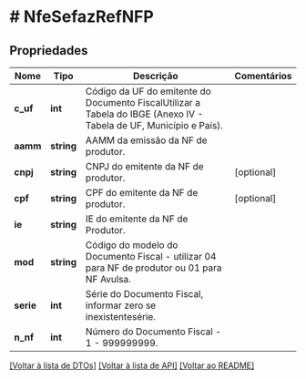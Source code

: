 # # NfeSefazRefNFP

## Propriedades

Nome | Tipo | Descrição | Comentários
------------ | ------------- | ------------- | -------------
**c_uf** | **int** | Código da UF do emitente do Documento FiscalUtilizar a Tabela do IBGE (Anexo IV - Tabela de UF, Município e País). |
**aamm** | **string** | AAMM da emissão da NF de produtor. |
**cnpj** | **string** | CNPJ do emitente da NF de produtor. | [optional]
**cpf** | **string** | CPF do emitente da NF de produtor. | [optional]
**ie** | **string** | IE do emitente da NF de Produtor. |
**mod** | **string** | Código do modelo do Documento Fiscal - utilizar 04 para NF de produtor  ou 01 para NF Avulsa. |
**serie** | **int** | Série do Documento Fiscal, informar zero se inexistentesérie. |
**n_nf** | **int** | Número do Documento Fiscal - 1 - 999999999. |

[[Voltar à lista de DTOs]](../../README.md#models) [[Voltar à lista de API]](../../README.md#endpoints) [[Voltar ao README]](../../README.md)
